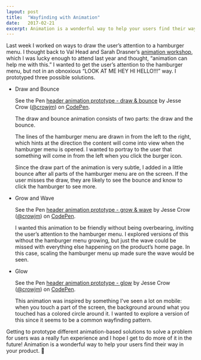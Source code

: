 ```yaml
---
layout: post
title:  "Wayfinding with Animation"
date:   2017-02-21
excerpt: Animation is a wonderful way to help your users find their way in your product. 🎉
---
```


Last week I worked on ways to draw the user’s attention to a hamburger menu. I thought back to Val Head and Sarah Drasner’s [animation workshop](https://webanimationworkshops.com/), which I was lucky enough to attend last year and thought, “animation can help me with this.” I wanted to get the user’s attention to the hamburger menu, but not in an obnoxious “LOOK AT ME HEY HI HELLO!!!” way. I prototyped three possible solutions.

<ul>
	<li>
		<span class="list__title">Draw and Bounce</span>
		<p data-height="300" data-theme-id="12329" data-slug-hash="WpeeQB" data-default-tab="css,result" data-user="crowjm" data-embed-version="2" data-pen-title="header animation prototype - draw & bounce" class="codepen">See the Pen <a href="http://codepen.io/crowjm/pen/WpeeQB/">header animation prototype - draw & bounce</a> by Jesse Crow (<a href="http://codepen.io/crowjm">@crowjm</a>) on <a href="http://codepen.io">CodePen</a>.</p>
		<script async src="https://production-assets.codepen.io/assets/embed/ei.js"></script>
	    <p>The draw and bounce animation consists of two parts: the draw and the bounce.</p>
	    <p>The lines of the hamburger menu are drawn in from the left to the right, which hints at the direction the content will come into view when the hamburger menu is opened. I wanted to portray to the user that something will come in from the left when you click the burger icon.</p>
	    <p>Since the draw part of the animation is very subtle, I added in a little bounce after all parts of the hamburger menu are on the screen. If the user misses the draw, they are likely to see the bounce and know to click the hamburger to see more.</p>
	</li>
	<li>
		<span class="list__title">Grow and Wave</span>
		<p data-height="300" data-theme-id="12329" data-slug-hash="wJwwaN" data-default-tab="css,result" data-user="crowjm" data-embed-version="2" data-pen-title="header animation prototype - grow & wave" class="codepen">See the Pen <a href="http://codepen.io/crowjm/pen/wJwwaN/">header animation prototype - grow & wave</a> by Jesse Crow (<a href="http://codepen.io/crowjm">@crowjm</a>) on <a href="http://codepen.io">CodePen</a>.</p>
		<script async src="https://production-assets.codepen.io/assets/embed/ei.js"></script>
    	<p>I wanted this animation to be friendly without being overbearing, inviting the user’s attention to the hamburger menu. I explored versions of this without the hamburger menu growing, but just the wave could be missed with everything else happening on the product’s home page. In this case, scaling the hamburger menu up made sure the wave would be seen.</p>
	</li>
	<li>
		<span class="list__title">Glow</span>
		<p data-height="300" data-theme-id="12329" data-slug-hash="KaEJJx" data-default-tab="css,result" data-user="crowjm" data-embed-version="2" data-pen-title="header animation prototype - glow" class="codepen">See the Pen <a href="http://codepen.io/crowjm/pen/KaEJJx/">header animation prototype - glow</a> by Jesse Crow (<a href="http://codepen.io/crowjm">@crowjm</a>) on <a href="http://codepen.io">CodePen</a>.</p>
		<script async src="https://production-assets.codepen.io/assets/embed/ei.js"></script>
    	<p>This animation was inspired by something I've seen a lot on mobile: when you touch a part of the screen, the background around what you touched has a colored circle around it. I wanted to explore a version of this since it seems to be a common wayfinding pattern.</p>
	</li>
</ul>

Getting to prototype different animation-based solutions to solve a problem for users was a really fun experience and I hope I get to do more of it in the future! Animation is a wonderful way to help your users find their way in your product. 🎉